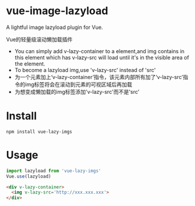 # vue-image-lazyload
A lightful image lazyload plugin for Vue. 

Vue的轻量级滚动懒加载插件
- You can simply add v-lazy-container to a element,and img contains in this element which has v-lazy-src will load until it's in the visible area of the element.
- To become a lazyload img,use 'v-lazy-src' instead of 'src'
- 为一个元素加上‘v-lazy-container’指令，该元素内部所有加了‘v-lazy-src’指令的img标签将会在滚动到元素的可视区域后再加载
- 为想变成懒加载的img标签添加'v-lazy-src'而不是'src'
# Install
```
npm install vue-lazy-imgs
```
# Usage
```javascript
import lazyload from 'vue-lazy-imgs'
Vue.use(lazyload)
```
```html
<div v-lazy-container>
  <img v-lazy-src='http://xxx.xxx.xxx'>
</div>
```
